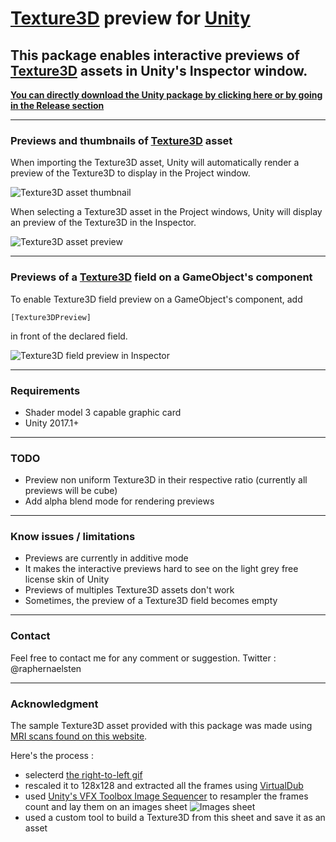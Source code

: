 # **[Texture3D](https://docs.unity3d.com/ScriptReference/Texture3D.html) preview for [Unity](https://unity3d.com)**

## This package enables interactive previews of [Texture3D](https://docs.unity3d.com/ScriptReference/Texture3D.html) assets in Unity's Inspector window.

**[You can directly download the Unity package by clicking here or by going in the Release section](https://github.com/raphael-ernaelsten/Texture3DPreview-for-Unity/releases)**

----------

### Previews and thumbnails of [Texture3D](https://docs.unity3d.com/ScriptReference/Texture3D.html) asset

When importing the Texture3D asset, Unity will automatically render a preview of the Texture3D to display in the Project window.

![Texture3D asset thumbnail](https://i.imgur.com/K9IhLF3.jpg)

When selecting a Texture3D asset in the Project windows, Unity will display an preview of the Texture3D in the Inspector.

![Texture3D asset preview](https://i.imgur.com/Lm5Kykw.gif)

----------

### Previews of a [Texture3D](https://docs.unity3d.com/ScriptReference/Texture3D.html) field on a GameObject's component

To enable Texture3D field preview on a GameObject's component, add 

    [Texture3DPreview]
in front of the declared field.

![Texture3D field preview in Inspector](https://i.imgur.com/ru8u1qK.gif)

----------

### Requirements 

 - Shader model 3 capable graphic card
 - Unity 2017.1+

----------

### TODO 

 - Preview non uniform Texture3D in their respective ratio (currently all previews will be cube)
 - Add alpha blend mode for rendering previews

----------

### Know issues / limitations

 - Previews are currently in additive mode
 - It makes the interactive previews hard to see on the light grey free license skin of Unity
 - Previews of multiples Texture3D assets don't work
 - Sometimes, the preview of a Texture3D field becomes empty

----------

### Contact

Feel free to contact me for any comment or suggestion. Twitter : @raphernaelsten

----------

### Acknowledgment

The sample Texture3D asset provided with this package was made using [MRI scans found on this website](https://neil.fraser.name/news/2007/11/19/).

Here's the process :
 - selecterd [the right-to-left gif](https://neil.fraser.name/news/2007/RL.gif)
 - rescaled it to 128x128 and extracted all the frames using [VirtualDub](http://www.virtualdub.org/)
 - used [Unity's VFX Toolbox Image Sequencer](https://forum.unity.com/threads/release-thread-vfx-toolbox-image-sequencer.438465/) to resampler the frames count and lay them on an images sheet
 ![Images sheet](https://i.imgur.com/hJvhZ78.jpg)
 - used a custom tool to build a Texture3D from this sheet and save it as an asset
